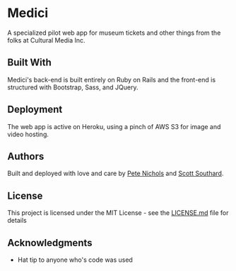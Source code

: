 # Medici

A specialized pilot web app for museum tickets and other things from the folks at Cultural Media Inc.

## Built With

Medici's back-end is built entirely on Ruby on Rails and the front-end is structured with Bootstrap, Sass, and JQuery.

## Deployment

The web app is active on Heroku, using a pinch of AWS S3 for image and video hosting.

## Authors

Built and deployed with love and care by [Pete Nichols](https://github.com/PeterDrakeNichols) and [Scott Southard](https://github.com/ScottSouthard).

## License

This project is licensed under the MIT License - see the [LICENSE.md](LICENSE.md) file for details

## Acknowledgments

* Hat tip to anyone who's code was used
